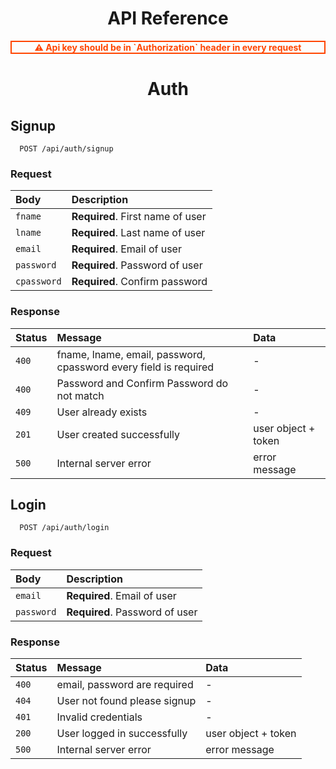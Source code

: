 <h1 align='center'>API Reference</h1>

<div style='color: orangered; font-weight: bold; border: 2px solid orangered;' align='center'>⚠️ Api key should be in `Authorization` header in every request</div>

<h1 align='center'>Auth</h1>

<h2>Signup</h2>

```http
  POST /api/auth/signup
```

<h3>Request</h3>

| Body        | Description                      |
| :---------- | :------------------------------- |
| `fname`     | **Required**. First name of user |
| `lname`     | **Required**. Last name of user  |
| `email`     | **Required**. Email of user      |
| `password`  | **Required**. Password of user   |
| `cpassword` | **Required**. Confirm password   |

<h3>Response</h3>

| Status | Message                                                          | Data                |
| :----- | :--------------------------------------------------------------- | :------------------ |
| `400`  | fname, lname, email, password, cpassword every field is required | -                   |
| `400`  | Password and Confirm Password do not match                       | -                   |
| `409`  | User already exists                                              | -                   |
| `201`  | User created successfully                                        | user object + token |
| `500`  | Internal server error                                            | error message       |

<h2>Login</h2>

```http
  POST /api/auth/login
```

<h3>Request</h3>

| Body       | Description                    |
| :--------- | :----------------------------- |
| `email`    | **Required**. Email of user    |
| `password` | **Required**. Password of user |

<h3>Response</h3>

| Status | Message                      | Data                |
| :----- | :--------------------------- | :------------------ |
| `400`  | email, password are required | -                   |
| `404`  | User not found please signup | -                   |
| `401`  | Invalid credentials          | -                   |
| `200`  | User logged in successfully  | user object + token |
| `500`  | Internal server error        | error message       |
